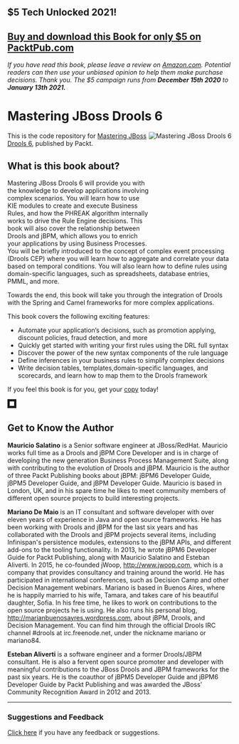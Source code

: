 ## $5 Tech Unlocked 2021!
[Buy and download this Book for only $5 on PacktPub.com](https://www.packtpub.com/product/mastering-jboss-drools-6/9781783288625)
-----
*If you have read this book, please leave a review on [Amazon.com](https://www.amazon.com/gp/product/1783288620).     Potential readers can then use your unbiased opinion to help them make purchase decisions. Thank you. The $5 campaign         runs from __December 15th 2020__ to __January 13th 2021.__*

# Mastering JBoss Drools 6 

<a href="https://prod.packtpub.com/in/networking-and-servers/mastering-jboss-drools-6?utm_source=github&utm_medium=repository&utm_campaign=9781783288625">  <img src="https://prod.packtpub.com/media/catalog/product/cache/e4d64343b1bc593f1c5348fe05efa4a6/1/5/1512_8625os_mastering20jboss20drools206_0.jpg" alt="Mastering JBoss Drools 6" height="256px" align="right"></a>

This is the code repository for [Mastering JBoss Drools 6](https://prod.packtpub.com/in/networking-and-servers/mastering-jboss-drools-6?utm_source=github&utm_medium=repository&utm_campaign=9781783288625), published by Packt.


## What is this book about?
Mastering JBoss Drools 6 will provide you with the knowledge to develop applications involving complex scenarios. You will learn how to use KIE modules to create and execute Business Rules, and how the PHREAK algorithm internally works to drive the Rule Engine decisions. This book will also cover the relationship between Drools and jBPM, which allows you to enrich your applications by using Business Processes. You will be briefly introduced to the concept of complex event processing (Drools CEP) where you will learn how to aggregate and correlate your data based on temporal conditions. You will also learn how to define rules using domain-specific languages, such as spreadsheets, database entries, PMML, and more. 

Towards the end, this book will take you through the integration of Drools with the Spring and Camel frameworks for more
complex applications.

This book covers the following exciting features:

* Automate your application’s decisions, such as promotion applying, discount policies, fraud detection, and more
* Quickly get started with writing your first rules using the DRL full syntax
* Discover the power of the new syntax components of the rule language
* Define inferences in your business rules to simplify complex decisions
* Write decision tables, templates,domain-specific languages, and scorecards, and learn how to map them to the Drools framework

If you feel this book is for you, get your [copy](https://www.amazon.com/dp/1783288620) today!

<a href="https://www.packtpub.com/?utm_source=github&utm_medium=banner&utm_campaign=GitHubBanner"><img src="https://raw.githubusercontent.com/PacktPublishing/GitHub/master/GitHub.png" 
alt="https://www.packtpub.com/" border="5" /></a>



## Get to Know the Author
**Mauricio Salatino** is a Senior software engineer at JBoss/RedHat. Mauricio works
full time as a Drools and jBPM Core Developer and is in charge of developing the
new generation Business Process Management Suite, along with contributing to the
evolution of Drools and jBPM. Mauricio is the author of three Packt Publishing books
about jBPM: jBPM6 Developer Guide, jBPM5 Developer Guide, and jBPM Developer Guide.
Mauricio is based in London, UK, and in his spare time he likes to meet community
members of different open source projects to build interesting projects.

**Mariano De Maio** is an IT consultant and software developer with over eleven
years of experience in Java and open source frameworks. He has been working with
Drools and jBPM for the last six years and has collaborated with the Drools and jBPM
projects several items, including Infinispan's persistence modules, extensions to
the jBPM APIs, and different add-ons to the tooling functionality. In 2013, he wrote
jBPM6 Developer Guide for Packt Publishing, along with Mauricio Salatino and Esteban
Aliverti. In 2015, he co-founded jWoop, http://www.jwoop.com, which is a company
that provides consultancy and training around the world. He has participated in
international conferences, such as Decision Camp and other Decision Management
webinars. Mariano is based in Buenos Aires, where he is happily married to his wife,
Tamara, and takes care of his beautiful daughter, Sofia. In his free time, he likes
to work on contributions to the open source projects he is using. He also runs his
personal blog, http://marianbuenosayres.wordpress.com, about jBPM, Drools,
and Decision Management. You can find him through the official Drools IRC channel
#drools at irc.freenode.net, under the nickname mariano or mariano84.

**Esteban Aliverti** is a software engineer and a former Drools/JBPM consultant. He
is also a fervent open source promoter and developer with meaningful contributions
to the JBoss Drools and JBPM frameworks for the past six years. He is the coauthor
of jBPM5 Developer Guide and jBPM6 Developer Guide by Packt Publishing and was awarded the JBoss' Community Recognition Award in 2012 and 2013.


****


### Suggestions and Feedback
[Click here](https://docs.google.com/forms/d/e/1FAIpQLSdy7dATC6QmEL81FIUuymZ0Wy9vH1jHkvpY57OiMeKGqib_Ow/viewform) if you have any feedback or suggestions.


